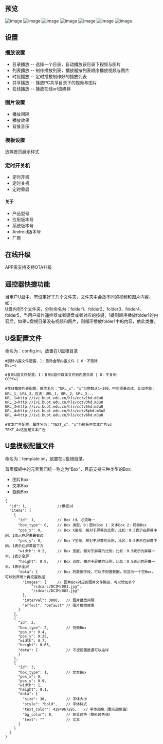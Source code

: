 ## 预览
![image](screenshots/device-2019-01-03-163658.png)
![image](screenshots/device-2019-01-03-163745.png)
![image](screenshots/device-2019-01-03-163812.png)
![image](screenshots/device-2019-01-03-163836.png)
![image](screenshots/device-2019-01-03-163845.png)
![image](screenshots/device-2019-01-03-163857.png)
![image](screenshots/device-2019-01-03-163907.png)

## 设置
### 播放设置
- 目录播放 -- 选择一个目录，自动播放该目录下视频与图片
- 列表播放 -- 制作播放列表，播放器按列表顺序播放视频与图片 
- 时段播放 -- 定时播放制作好的播放列表
- 共享播放 -- 播放PC共享目录下的视频与图片
- 在线播放 -- 播放在线url流媒体

### 图片设置
- 播放间隔
- 播放效果
- 背景音乐

### 模板设置
选择首页展示样式

### 定时开关机
- 定时开机
- 定时关机
- 定时重启

#### 关于
- 产品型号
- 应用版本号
- 系统版本号
- Android版本号
- 厂商

## 在线升级
APP需支持支持OTA升级

## 遥控器快捷功能
当用户U盘中，有设定好了几个文件夹，文件夹中会放不同的视频和图片内容，如：  
U盘内有5个文件夹，分别命名为：folder1、folder2、folder3、folder4、folder5，当用户操作遥控器或者键盘或者对应的按键，1键则顺序播放folder1的内容后，如果U盘根目录没有视频和图片，则循环播放folder1中的内容，依此类推。

## U盘配置文件
命名为：config.ini，放置在U盘根目录
```
#删除内置文件配置，1：删除全部内置文件 | 0：不删除
DEL=1

#复制U盘文件配置，1：复制U盘中媒体文件到内置目录 | 0：不复制
COPY=1

#在线播放列表配置，属性名为："URL_x"，"x"为整数从1~100，中间需要连续，比如不能：URL_1, URL_3，应该：URL_1, URL_2, URL_3...
URL_1=http://ivi.bupt.edu.cn/hls/cctv1hd.m3u8
URL_2=http://ivi.bupt.edu.cn/hls/cctv3hd.m3u8
URL_3=http://ivi.bupt.edu.cn/hls/cctv5hd.m3u8
URL_4=http://ivi.bupt.edu.cn/hls/cctv5phd.m3u8
URL_4=http://ivi.bupt.edu.cn/hls/cctv6hd.m3u8

#文本广告配置，属性名为："TEXT_x"，"x"为模板中文本广告id
TEXT_4=这里是文本广告
```

## U盘模板配置文件
命名为：template.ini，放置在U盘根目录。

首页模板中的元素我们统一称之为“Box”，目前支持三种类型的Box:
- 图片Box
- 文本Box
- 视频Box

```
{
  "id": 1,              //模板id
  "items": [
    {
      "id": 1,          // Box id，必须唯一
      "box_type": 0,    // Box 类型，0：图片Box 1：文本Box 2：视频Box
      "pos_x": 0,       // Box X坐标，相对于屏幕的比例，比如：0.5表示在屏幕中间，1表示在屏幕最右边
      "pos_y": 0,       // Box Y坐标，相对于屏幕的比例，比如：0.5表示在屏幕中间，1表示在屏幕最下方
      "width": 0.2,     // Box 宽度，相对于屏幕的比例，比如：0.5表示的屏幕一半，1表示全屏
      "height": 0.9,    // Box 高度，相对于屏幕的比例，比如：0.5表示的屏幕一半，1表示全屏
      "data": {         // Box 的数据字段，可以不配置数据，将显示一个空Box，可以到界面上再设置数据
        "images": [     // 图片Box对应的图片文件路径，可以增加多个
            "/sdcarc/DCIM/001.jpg",
            "/sdcarc/DCIM/002.jpg"
        ],
        "interval": 3000,   // 图片播放间隔
        "effect": "Default" // 图片播放效果
      }
    },
    {
      "id": 2,
      "box_type": 2,        // 视频Box
      "pos_x": 0.4,
      "pos_y": 0.25,
      "width": 0.7,
      "height": 0.65,
      "data": {             // 不想设置数据可以这样
      }
    },
    {
      "id": 3,
      "box_type": 1,        // 文本Box
      "pos_x": 0,
      "pos_y": 0.9,
      "width": 1,
      "height": 0.1,
      "data": {
        "size": 30,         // 字体大小
        "style": "bold",    // 字体样式
        "text_color": 4294967295,   // 字体颜色（整形颜色值）
        "bg_color": 0,      // 背景颜色（整形颜色值）
        "text": ""          // 文本
      }
    }
  ]
}
```
